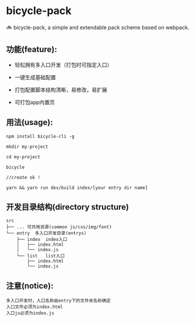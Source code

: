 # bicycle-pack
🚲 bicycle-pack, a simple and extendable pack scheme based on webpack.

## 功能(feature):

* 轻松拥有多入口开发（打包时可指定入口）

* 一键生成基础配置

* 打包配置脚本结构清晰，易修改，易扩展

* 可打包app内置页

## 用法(usage):

```
npm install bicycle-cli -g

mkdir my-project

cd my-project

bicycle

//create ok !

yarn && yarn run dev/build index/[your entry dir name]
```

## 开发目录结构(directory structure)
```
src
├── ... 可共用资源(common js/css/img/font)
└── entry  多入口开发目录(entrys)
    ├── index  index入口
    │   ├── index.html
    │   └── index.js
    └── list   list入口
        ├── index.html
        └── index.js
```

## 注意(notice):
```
多入口开发时，入口名称由entry下的文件夹名称确定
入口文件必须为index.html
入口js必须为index.js
```
